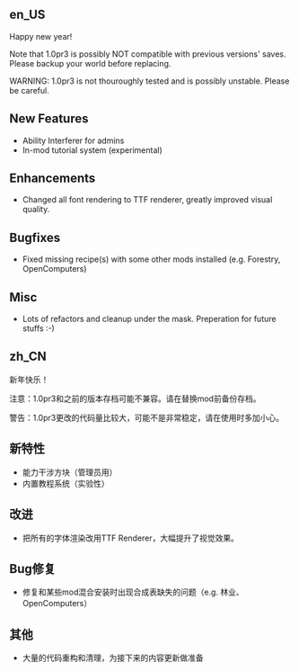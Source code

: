 en_US
-----

Happy new year!

Note that 1.0pr3 is possibly NOT compatible with previous versions' saves. Please backup
your world before replacing.

WARNING: 1.0pr3 is not thouroughly tested and is possibly unstable. Please be careful.

## New Features
* Ability Interferer for admins
* In-mod tutorial system (experimental)

## Enhancements
* Changed all font rendering to TTF renderer, greatly improved visual quality.

## Bugfixes
* Fixed missing recipe(s) with some other mods installed (e.g. Forestry, OpenComputers)

## Misc
* Lots of refactors and cleanup under the mask. Preperation for future stuffs :-)

zh_CN
-----

新年快乐！

注意：1.0pr3和之前的版本存档可能不兼容。请在替换mod前备份存档。

警告：1.0pr3更改的代码量比较大，可能不是非常稳定，请在使用时多加小心。

## 新特性
* 能力干涉方块（管理员用）
* 内置教程系统（实验性）

## 改进
* 把所有的字体渲染改用TTF Renderer，大幅提升了视觉效果。

## Bug修复
* 修复和某些mod混合安装时出现合成表缺失的问题（e.g. 林业、OpenComputers）

## 其他
* 大量的代码重构和清理，为接下来的内容更新做准备